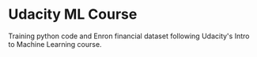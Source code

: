 Udacity ML Course
==============

Training python code and Enron financial dataset following Udacity's Intro to Machine Learning course.
